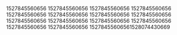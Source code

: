 1527845560656
1527845560656
1527845560656
1527845560656
1527845560656
1527845560656
1527845560656
1527845560656
1527845560656
1527845560656
1527845560656
1527845560656
1527845560656
1527845560656
15278455606561528074430669